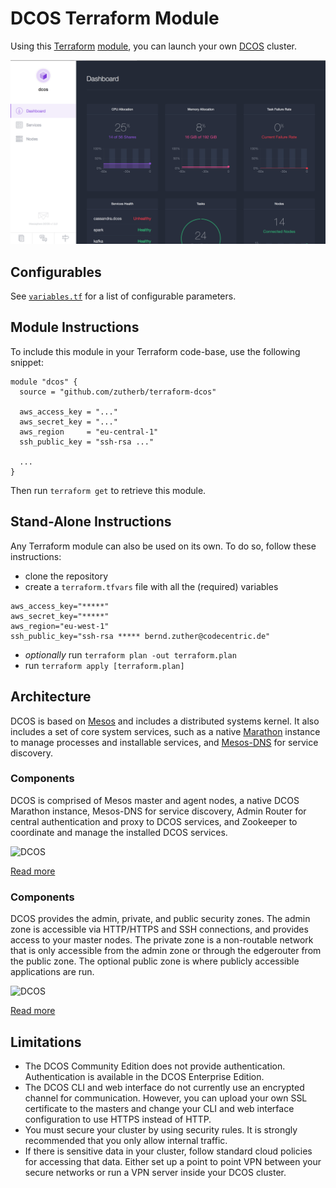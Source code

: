 # DCOS Terraform Module

Using this [Terraform][] [module][], you can launch your own [DCOS][] cluster.

![DCOS](/doc/images/dcos.png)

## Configurables

See [`variables.tf`](variables.tf) for a list of configurable parameters.

[Terraform]: https://www.terraform.io
[module]: https://www.terraform.io/docs/modules/index.html
[DCOS]: https://mesosphere.com/learn/

## Module Instructions

To include this module in your Terraform code-base, use the following snippet:

```hcl
module "dcos" {
  source = "github.com/zutherb/terraform-dcos"

  aws_access_key = "..."
  aws_secret_key = "..."
  aws_region     = "eu-central-1"
  ssh_public_key = "ssh-rsa ..."

  ...
}
```

Then run `terraform get` to retrieve this module.

## Stand-Alone Instructions

Any Terraform module can also be used on its own. To do so, follow these
instructions:

* clone the repository
* create a `terraform.tfvars` file with all the (required) variables
```vim
aws_access_key="*****"
aws_secret_key="*****"
aws_region="eu-west-1"
ssh_public_key="ssh-rsa ***** bernd.zuther@codecentric.de"
```
* *optionally* run `terraform plan -out terraform.plan`
* run `terraform apply [terraform.plan]`

## Architecture

DCOS is based on [Mesos](http://mesos.apache.org/) and includes a distributed systems kernel. It also includes a set 
of core system services, such as a native [Marathon](https://mesosphere.github.io/marathon/) instance to manage processes 
and installable services, and [Mesos-DNS](https://github.com/mesosphere/mesos-dns) for service discovery.

### Components

DCOS is comprised of Mesos master and agent nodes, a native DCOS Marathon instance, Mesos-DNS for service 
discovery, Admin Router for central authentication and proxy to DCOS services, and Zookeeper to coordinate and manage 
the installed DCOS services.

![DCOS](https://docs.mesosphere.com/wp-content/uploads/2015/12/Enterprise-Architecture-Diagram.png)

[Read more](https://docs.mesosphere.com/administration/dcosarchitecture/components/)

### Components

DCOS provides the admin, private, and public security zones. The admin zone is accessible via HTTP/HTTPS and SSH 
connections, and provides access to your master nodes. The private zone is a non-routable network that is only 
accessible from the admin zone or through the edgerouter from the public zone. The optional public zone is where 
publicly accessible applications are run. 

![DCOS](https://docs.mesosphere.com/wp-content/uploads/2015/12/security-zones-ce.jpg)

[Read more](https://docs.mesosphere.com/administration/dcosarchitecture/security/)

## Limitations

- The DCOS Community Edition does not provide authentication. Authentication is available in the DCOS Enterprise Edition.
- The DCOS CLI and web interface do not currently use an encrypted channel for communication. However, you can upload 
  your own SSL certificate to the masters and change your CLI and web interface configuration to use HTTPS instead of HTTP.
- You must secure your cluster by using security rules. It is strongly recommended that you only allow internal traffic.
- If there is sensitive data in your cluster, follow standard cloud policies for accessing that data. Either set up a 
  point to point VPN between your secure networks or run a VPN server inside your DCOS cluster.
